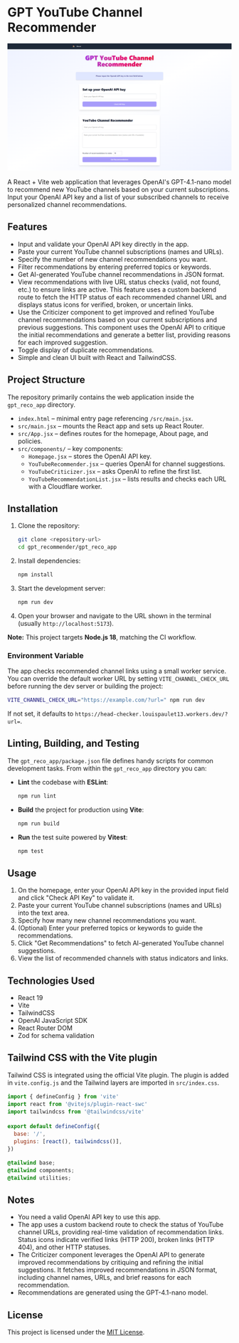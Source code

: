 # GPT YouTube Channel Recommender

[![Main Illustration](default_screenshot.png)](default_screenshot.png)

A React + Vite web application that leverages OpenAI's GPT-4.1-nano model to recommend new YouTube channels based on your current subscriptions. Input your OpenAI API key and a list of your subscribed channels to receive personalized channel recommendations.

## Features

- Input and validate your OpenAI API key directly in the app.
- Paste your current YouTube channel subscriptions (names and URLs).
- Specify the number of new channel recommendations you want.
- Filter recommendations by entering preferred topics or keywords.
- Get AI-generated YouTube channel recommendations in JSON format.
- View recommendations with live URL status checks (valid, not found, etc.) to ensure links are active. This feature uses a custom backend route to fetch the HTTP status of each recommended channel URL and displays status icons for verified, broken, or uncertain links.
- Use the Criticizer component to get improved and refined YouTube channel recommendations based on your current subscriptions and previous suggestions. This component uses the OpenAI API to critique the initial recommendations and generate a better list, providing reasons for each improved suggestion.
- Toggle display of duplicate recommendations.
- Simple and clean UI built with React and TailwindCSS.

## Project Structure

The repository primarily contains the web application inside the `gpt_reco_app` directory.

- `index.html` – minimal entry page referencing `/src/main.jsx`.
- `src/main.jsx` – mounts the React app and sets up React Router.
- `src/App.jsx` – defines routes for the homepage, About page, and policies.
- `src/components/` – key components:
  - `Homepage.jsx` – stores the OpenAI API key.
  - `YouTubeRecommender.jsx` – queries OpenAI for channel suggestions.
  - `YouTubeCriticizer.jsx` – asks OpenAI to refine the first list.
  - `YouTubeRecommendationList.jsx` – lists results and checks each URL with a Cloudflare worker.

## Installation

1. Clone the repository:

   ```bash
   git clone <repository-url>
   cd gpt_recommender/gpt_reco_app
   ```

2. Install dependencies:

   ```bash
   npm install
   ```

3. Start the development server:

   ```bash
   npm run dev
   ```

4. Open your browser and navigate to the URL shown in the terminal (usually `http://localhost:5173`).

**Note:** This project targets **Node.js 18**, matching the CI workflow.

### Environment Variable

The app checks recommended channel links using a small worker service.
You can override the default worker URL by setting `VITE_CHANNEL_CHECK_URL`
before running the dev server or building the project:

```bash
VITE_CHANNEL_CHECK_URL="https://example.com/?url=" npm run dev
```

If not set, it defaults to `https://head-checker.louispaulet13.workers.dev/?url=`.

## Linting, Building, and Testing

The `gpt_reco_app/package.json` file defines handy scripts for common development tasks. From within the `gpt_reco_app` directory you can:

- **Lint** the codebase with **ESLint**:

  ```bash
  npm run lint
  ```

- **Build** the project for production using **Vite**:

  ```bash
  npm run build
  ```

- **Run** the test suite powered by **Vitest**:

  ```bash
  npm test
  ```

## Usage

1. On the homepage, enter your OpenAI API key in the provided input field and click "Check API Key" to validate it.
2. Paste your current YouTube channel subscriptions (names and URLs) into the text area.
3. Specify how many new channel recommendations you want.
4. (Optional) Enter your preferred topics or keywords to guide the recommendations.
5. Click "Get Recommendations" to fetch AI-generated YouTube channel suggestions.
6. View the list of recommended channels with status indicators and links.

## Technologies Used

- React 19
- Vite
- TailwindCSS
- OpenAI JavaScript SDK
- React Router DOM
- Zod for schema validation
## Tailwind CSS with the Vite plugin

Tailwind CSS is integrated using the official Vite plugin. The plugin is added in `vite.config.js` and the Tailwind layers are imported in `src/index.css`.

```js
import { defineConfig } from 'vite'
import react from '@vitejs/plugin-react-swc'
import tailwindcss from '@tailwindcss/vite'

export default defineConfig({
  base: '/',
  plugins: [react(), tailwindcss()],
})
```

```css
@tailwind base;
@tailwind components;
@tailwind utilities;
```


## Notes

- You need a valid OpenAI API key to use this app.
- The app uses a custom backend route to check the status of YouTube channel URLs, providing real-time validation of recommendation links. Status icons indicate verified links (HTTP 200), broken links (HTTP 404), and other HTTP statuses.
- The Criticizer component leverages the OpenAI API to generate improved recommendations by critiquing and refining the initial suggestions. It fetches improved recommendations in JSON format, including channel names, URLs, and brief reasons for each recommendation.
- Recommendations are generated using the GPT-4.1-nano model.

## License

This project is licensed under the [MIT License](LICENSE).
